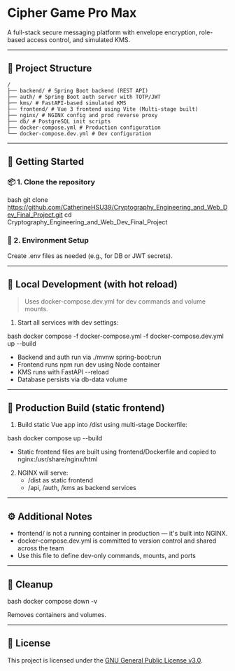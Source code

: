 # Cipher Game Pro Max

A full-stack secure messaging platform with envelope encryption, role-based access control, and simulated KMS.

---

## 🧱 Project Structure

```
/
├── backend/ # Spring Boot backend (REST API)
├── auth/ # Spring Boot auth server with TOTP/JWT
├── kms/ # FastAPI-based simulated KMS
├── frontend/ # Vue 3 frontend using Vite (Multi-stage built)
├── nginx/ # NGINX config and prod reverse proxy
├── db/ # PostgreSQL init scripts
├── docker-compose.yml # Production configuration
└── docker-compose.dev.yml # Dev configuration
```

---

## 🚀 Getting Started

### 📦 1. Clone the repository

bash
git clone https://github.com/CatherineHSU39/Cryptography_Engineering_and_Web_Dev_Final_Project.git
cd Cryptography_Engineering_and_Web_Dev_Final_Project

### 🔑 2. Environment Setup

Create .env files as needed (e.g., for DB or JWT secrets).

---

## 🧪 Local Development (with hot reload)

> Uses docker-compose.dev.yml for dev commands and volume mounts.

1. Start all services with dev settings:

bash
docker compose -f docker-compose.yml -f docker-compose.dev.yml up --build

- Backend and auth run via ./mvnw spring-boot:run
- Frontend runs npm run dev using Node container
- KMS runs with FastAPI --reload
- Database persists via db-data volume

---

## 🚀 Production Build (static frontend)

1. Build static Vue app into /dist using multi-stage Dockerfile:

bash
docker compose up --build

- Static frontend files are built using frontend/Dockerfile and copied to nginx:/usr/share/nginx/html

2. NGINX will serve:
   - /dist as static frontend
   - /api, /auth, /kms as backend services

---

## ⚙️ Additional Notes

- frontend/ is not a running container in production — it's built into NGINX.
- docker-compose.dev.yml is committed to version control and shared across the team
- Use this file to define dev-only commands, mounts, and ports

---

## 🧹 Cleanup

bash
docker compose down -v

Removes containers and volumes.

---

## 📄 License

This project is licensed under the [GNU General Public License v3.0](https://www.gnu.org/licenses/gpl-3.0.en.html).

